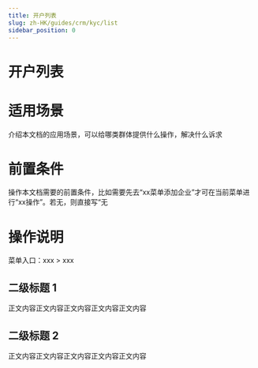 ```yaml
---
title: 开户列表
slug: zh-HK/guides/crm/kyc/list
sidebar_position: 0
---
```



# 开户列表

# 适用场景

介绍本文档的应用场景，可以给哪类群体提供什么操作，解决什么诉求

# 前置条件

操作本文档需要的前置条件，比如需要先去“xx菜单添加企业”才可在当前菜单进行“xx操作”。若无，则直接写“无

# 操作说明

菜单入口：xxx  > xxx

## 二级标题 1

正文内容正文内容正文内容正文内容正文内容

## 二级标题 2

正文内容正文内容正文内容正文内容正文内容

